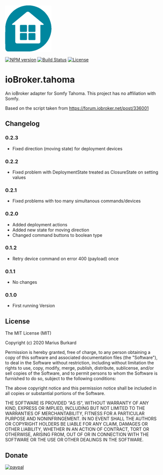 ![Logo](admin/tahoma.png)

[![NPM version](https://img.shields.io/npm/v/iobroker.tahoma.svg)](https://www.npmjs.com/package/iobroker.tahoma)
[![Build Status](https://travis-ci.org/StrathCole/ioBroker.tahoma.svg?branch=master)](https://travis-ci.org/StrathCole/ioBroker.tahoma)
[![License](https://img.shields.io/badge/license-MIT-blue.svg?style=flat)](https://github.com/StrathCole/iobroker.tahoma/blob/master/LICENSE)

# ioBroker.tahoma


An ioBroker adapter for Somfy Tahoma. This project has no affiliation with Somfy.

Based on the script taken from https://forum.iobroker.net/post/336001

## Changelog

### 0.2.3

-   Fixed direction (moving state) for deployment devices

### 0.2.2

-   Fixed problem with DeploymentState treated as ClosureState on setting values

### 0.2.1

-   Fixed problems with too many simultanous commands/devices

### 0.2.0

-   Added deployment actions
-   Added new state for moving direction
-   Changed command buttons to boolean type

### 0.1.2

-   Retry device command on error 400 (payload) once

### 0.1.1

-   No changes

### 0.1.0

-   First running Version

## License

The MIT License (MIT)

Copyright (c) 2020 Marius Burkard

Permission is hereby granted, free of charge, to any person obtaining a copy
of this software and associated documentation files (the "Software"), to deal
in the Software without restriction, including without limitation the rights
to use, copy, modify, merge, publish, distribute, sublicense, and/or sell
copies of the Software, and to permit persons to whom the Software is
furnished to do so, subject to the following conditions:

The above copyright notice and this permission notice shall be included in
all copies or substantial portions of the Software.

THE SOFTWARE IS PROVIDED "AS IS", WITHOUT WARRANTY OF ANY KIND, EXPRESS OR
IMPLIED, INCLUDING BUT NOT LIMITED TO THE WARRANTIES OF MERCHANTABILITY,
FITNESS FOR A PARTICULAR PURPOSE AND NONINFRINGEMENT. IN NO EVENT SHALL THE
AUTHORS OR COPYRIGHT HOLDERS BE LIABLE FOR ANY CLAIM, DAMAGES OR OTHER
LIABILITY, WHETHER IN AN ACTION OF CONTRACT, TORT OR OTHERWISE, ARISING FROM,
OUT OF OR IN CONNECTION WITH THE SOFTWARE OR THE USE OR OTHER DEALINGS IN
THE SOFTWARE.


## Donate
[![paypal](https://www.paypalobjects.com/en_US/i/btn/btn_donateCC_LG.gif)](https://www.paypal.com/cgi-bin/webscr?cmd=_s-xclick&hosted_button_id=SFLJ8HCW9T698&source=url)
